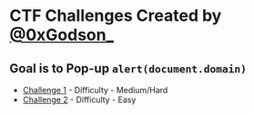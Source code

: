 # CTF Challenges Created by <a href="https://twitter.com/0xGodson_">@0xGodson_</a>

## Goal is to Pop-up `alert(document.domain)`

*  <a href="/my-ctfs/chal1/">Challenge 1</a> - Difficulty - Medium/Hard
*  <a href="/my-ctfs/chal2/">Challenge 2</a> - Difficulty - Easy
